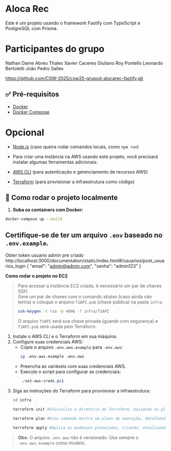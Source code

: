# Aloca Rec

Este é um projeto usando o framework Fastify com TypeScript e PostgreSQL com Prisma.

# Participantes do grupo
Nathan Dame Abreu
Thales Xavier Caceres
Giuliano Roy Pontello
Leonardo Bertoletti
João Pedro Salles

https://github.com/CSW-2025/csw25-grupod-alocarec-fastify.git 

## ✅ Pré-requisitos

- [Docker](https://www.docker.com/)
- [Docker Compose](https://docs.docker.com/compose/)

# Opcional
- [Node.js](https://nodejs.org/) (caso queira rodar comandos locais, como `npm run`)

- Para criar uma instância na AWS usando este projeto, você precisará instalar algumas ferramentas adicionais:

- [AWS CLI](https://aws.amazon.com/cli/) (para autenticação e gerenciamento de recursos AWS)
- [Terraform](https://www.terraform.io/downloads) (para provisionar a infraestrutura como código)

## 🚀 Como rodar o projeto localmente

1. **Suba os containers com Docker:**

```bash
docker-compose up --build
```
## Certifique-se de ter um arquivo `.env` baseado no `.env.example`.

Obter token usuario admin pre criado
http://localhost:3000/documentation/static/index.html#/usuarios/post_usuarios_login
{
  "email": "admin@admin.com",
  "senha": "admin123"
}

**Como rodar o projeto no EC2**
  
> Para acessar a instância EC2 criada, é necessário um par de chaves SSH.  
> Gere um par de chaves com o comando abaixo (caso ainda não tenha) e coloque o arquivo `T1API.pub` (chave pública) na pasta `infra`:
>
> ```bash
> ssh-keygen -t rsa -b 4096 -f infra/T1API
> ```
> 
> O arquivo `T1API` será sua chave privada (guarde com segurança) e `T1API.pub` será usada pelo Terraform.

1. Instale o AWS CLI e o Terraform em sua máquina.
2. Configure suas credenciais AWS:
   - Copie o arquivo `.env.aws.example` para `.env.aws`:
     ```bash
     cp .env.aws.example .env.aws
     ```
   - Preencha as variáveis com suas credenciais AWS.
   - Execute o script para configurar as credenciais:
     ```powershell
     ./set-aws-creds.ps1
     ```
3. Siga as instruções do Terraform para provisionar a infraestrutura:
   ```bash
   cd infra

   terraform init #Inicializa o diretório do Terraform, baixando os plugins necessários e preparando o ambiente para uso.
  
   terraform plan #Este comando mostra um plano de execução, detalhando todas as ações que o Terraform realizará para criar, atualizar ou destruir recursos na infraestrutura antes de aplicar qualquer alteração.

   terraform apply #Aplica as mudanças planejadas, criando, atualizando ou destruindo recursos conforme definido nos arquivos de configuração.
   ```

> **Obs:** O arquivo `.env.aws` não é versionado. Use sempre o `.env.aws.example` como modelo.
